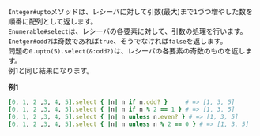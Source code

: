 `Integer#upto`メソッドは、レシーバに対して引数(最大)まで`1`づつ増やした数を順番に配列として返します。  
`Enumerable#select`は、レシーバの各要素に対して、引数の処理を行います。  
`Inetger#odd?`は奇数であれば`true`、そうでなければ`false`を返します。  
問題の`0.upto(5).select(&:odd?)`は、レシーバの各要素の奇数のものを返します。  
例1と同じ結果になります。

**例1**

```ruby
[0, 1, 2 ,3, 4, 5].select { |n| n if n.odd? }     # => [1, 3, 5]
[0, 1, 2 ,3, 4, 5].select { |n| n if n % 2 == 1 } # => [1, 3, 5]
[0, 1, 2 ,3, 4, 5].select { |n| n unless n.even? } # => [1, 3, 5]
[0, 1, 2 ,3, 4, 5].select { |n| n unless n % 2 == 0 } # => [1, 3, 5]
```

